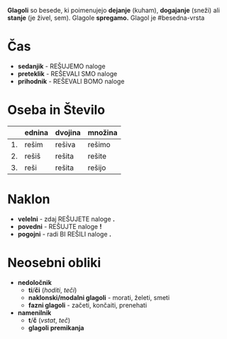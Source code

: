 **Glagoli** so besede, ki poimenujejo **dejanje** (kuham), **dogajanje** (sneži) ali **stanje** (je živel, sem). Glagole **spregamo.**
Glagol je #besedna-vrsta 

# Čas
+ **sedanjik** - REŠUJEMO naloge
+ **preteklik** - REŠEVALI SMO naloge
+ **prihodnik** - REŠEVALI BOMO naloge

# Oseba in Število
|     | ednina | dvojina | množina |
| --- | ------ | ------- | ------- |
| 1.  | rešim  | rešiva  | rešimo  |
| 2.  | rešiš  | rešita  | rešite  |
| 3.  | reši   | rešita  | rešijo  |

# Naklon
+ **velelni** - zdaj REŠUJETE naloge **.**
+ **povedni** - REŠUJTE naloge **!**
+ **pogojni** - radi BI REŠILI naloge **.**

# Neosebni obliki
+ **nedoločnik** 
	+ **ti**/**či** (*hoditi*, *teči*) 
	+ **naklonski/modalni glagoli** - morati, želeti, smeti
	+ **fazni glagoli** - začeti, končaiti, prenehati
+ **namenilnik**
	+ **t**/**č** (*vstat*, *teč*)
	+ **glagoli premikanja**